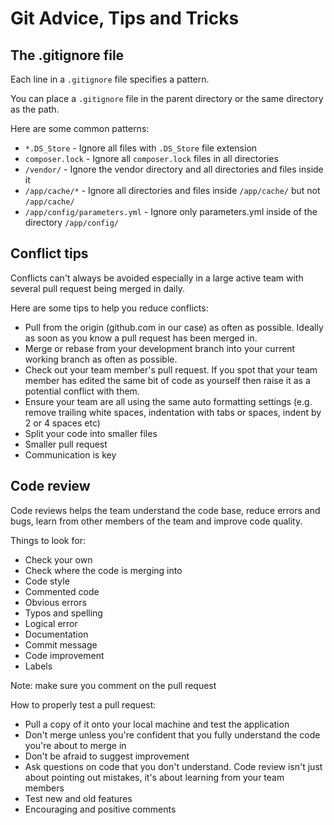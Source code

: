 # Git Advice, Tips and Tricks

## The .gitignore file
Each line in a `.gitignore` file specifies a pattern.

You can place a `.gitignore` file in the parent directory or the same directory as the path.

Here are some common patterns:

* `*.DS_Store` - Ignore all files with `.DS_Store` file extension
* `composer.lock` - Ignore all `composer.lock` files in all directories
* `/vendor/` - Ignore the vendor directory and all directories and files inside it
* `/app/cache/*` - Ignore all directories and files inside `/app/cache/` but not `/app/cache/`
* `/app/config/parameters.yml` - Ignore only parameters.yml inside of the directory `/app/config/`


## Conflict tips
Conflicts can't always be avoided especially in a large active team with several pull request being merged in daily.

Here are some tips to help you reduce conflicts:

* Pull from the origin (github.com in our case) as often as possible. Ideally as soon as you know a pull request has been merged in.
* Merge or rebase from your development branch into your current working branch as often as possible.
* Check out your team member's pull request. If you spot that your team member has edited the same bit of code as yourself then raise it as a potential conflict with them.
* Ensure your team are all using the same auto formatting settings (e.g. remove trailing white spaces, indentation with tabs or spaces, indent by 2 or 4 spaces etc)
* Split your code into smaller files
* Smaller pull request
* Communication is key

## Code review
Code reviews helps the team understand the code base, reduce errors and bugs, learn from other members of the team and improve code quality.

Things to look for:

* Check your own
* Check where the code is merging into
* Code style
* Commented code
* Obvious errors
* Typos and spelling
* Logical error
* Documentation
* Commit message
* Code improvement
* Labels

Note: make sure you comment on the pull request

How to properly test a pull request:

* Pull a copy of it onto your local machine and test the application
* Don't merge unless you're confident that you fully understand the code you're about to merge in
* Don't be afraid to suggest improvement
* Ask questions on code that you don't understand. Code review isn't just about pointing out mistakes, it's about learning from your team members
* Test new and old features
* Encouraging and positive comments
